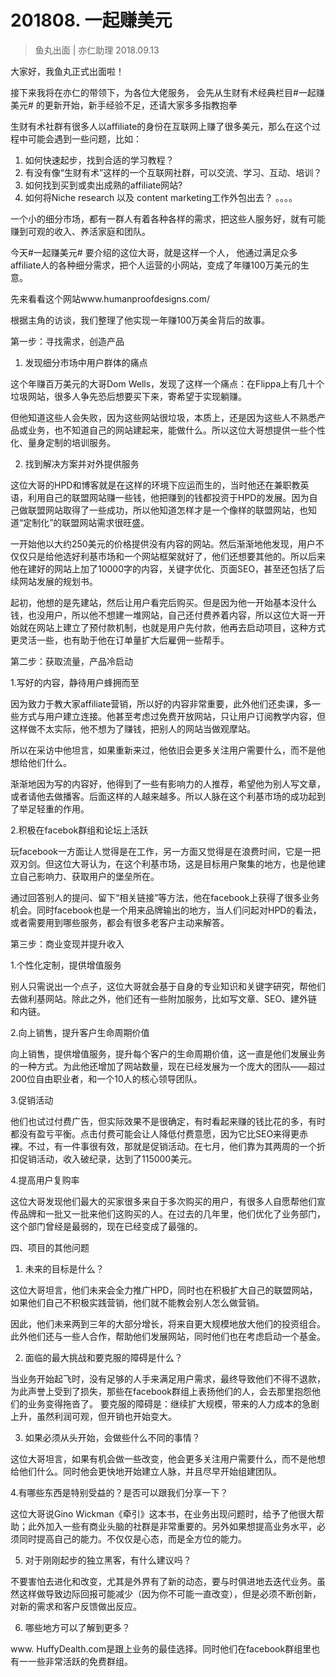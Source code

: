 # 201808. 一起赚美元
> 鱼丸出面 | 亦仁助理
2018.09.13

大家好，我鱼丸正式出面啦！ 

接下来我将在亦仁的带领下，为各位大佬服务， 会先从生财有术经典栏目#一起赚美元#  的更新开始，新手经验不足，还请大家多多指教抱拳

生财有术社群有很多人以affiliate的身份在互联网上赚了很多美元，那么在这个过程中可能会遇到一些问题，比如：

1. 如何快速起步，找到合适的学习教程？
2. 有没有像“生财有术”这样的一个互联网社群，可以交流、学习、互动、培训？
3. 如何找到买到或卖出成熟的affiliate网站?
4. 如何将Niche research 以及 content marketing工作外包出去？
。。。。

一个小的细分市场，都有一群人有着各种各样的需求，把这些人服务好，就有可能赚到可观的收入、养活家庭和团队。

今天#一起赚美元# 要介绍的这位大哥，就是这样一个人， 他通过满足众多affiliate人的各种细分需求，把个人运营的小网站，变成了年赚100万美元的生意。

先来看看这个网站www.humanproofdesigns.com/

根据主角的访谈，我们整理了他实现一年赚100万美金背后的故事。

第一步：寻找需求，创造产品

1. 发现细分市场中用户群体的痛点

这个年赚百万美元的大哥Dom Wells，发现了这样一个痛点：在Flippa上有几十个垃圾网站，很多人争先恐后想要买下来，寄希望于实现躺赚。

但他知道这些人会失败，因为这些网站很垃圾，本质上，还是因为这些人不熟悉产品或业务，也不知道自己的网站建起来，能做什么。所以这位大哥想提供一些个性化、量身定制的培训服务。

2. 找到解决方案并对外提供服务

这位大哥的HPD和博客就是在这样的环境下应运而生的，当时他还在兼职教英语，利用自己的联盟网站赚一些钱，他把赚到的钱都投资于HPD的发展。因为自己做联盟网站取得了一些成功，所以他知道怎样才是一个像样的联盟网站，也知道“定制化”的联盟网站需求很旺盛。

一开始他以大约250美元的价格提供没有内容的网站。然后渐渐地他发现，用户不仅仅只是给他选好利基市场和一个网站框架就好了，他们还想要其他的。所以后来他在建好的网站上加了10000字的内容，关键字优化、页面SEO，甚至还包括了后续网站发展的规划书。

起初，他想的是先建站，然后让用户看完后购买。但是因为他一开始基本没什么钱，也没用户，所以他不想建一堆网站，自己还付费养着内容，所以这位大哥一开始就在网站上建立了预付款机制，也就是用户先付款，他再去启动项目，这种方式更灵活一些，也有助于他在订单量扩大后雇佣一些帮手。

第二步：获取流量，产品冷启动

1.写好的内容，静待用户蜂拥而至

因为致力于教大家affiliate营销，所以好的内容非常重要，此外他们还卖课，多一些方式与用户建立连接。他甚至考虑过免费开放网站，只让用户订阅教学内容，但这样做不太实际，他不想为了赚钱，把别人的网站当做观摩站。

所以在采访中他坦言，如果重新来过，他依旧会更多关注用户需要什么，而不是他想给他们什么。

渐渐地因为写的内容好，他得到了一些有影响力的人推荐，希望他为别人写文章，或者请他去做播客。后面这样的人越来越多。所以人脉在这个利基市场的成功起到了举足轻重的作用。

2.积极在facebok群组和论坛上活跃

玩facebook一方面让人觉得是在工作，另一方面又觉得是在浪费时间，它是一把双刃剑。但这位大哥认为，在这个利基市场，这是目标用户聚集的地方，也是他建立自己影响力、获取用户的堡垒所在。

通过回答别人的提问、留下“相关链接”等方法，他在facebook上获得了很多业务机会。同时facebook也是一个用来品牌输出的地方，当人们问起对HPD的看法，或者需要用到哪些服务，都会有很多老客户主动来解答。

第三步：商业变现并提升收入

1.个性化定制，提供增值服务

别人只需说出一个点子，这位大哥就会基于自身的专业知识和关键字研究，帮他们去做利基网站。除此之外，他们还有一些附加服务，比如写文章、SEO、建外链和内链。

2.向上销售，提升客户生命周期价值

向上销售，提供增值服务，提升每个客户的生命周期价值，这一直是他们发展业务的一种方式。为此他还增加了网站数量，现在已经发展为一个庞大的团队——超过200位自由职业者，和一个10人的核心领导团队。

3.促销活动

他们也试过付费广告，但实际效果不是很确定，有时看起来赚的钱比花的多，有时都没有盈亏平衡。点击付费可能会让人降低付费意愿，因为它比SEO来得更赤裸。不过，有一件事很有效，那就是促销活动。在七月，他们靠为其两周的一个折扣促销活动，收入破纪录，达到了115000美元。

4.提高用户复购率

这位大哥发现他们最大的买家很多来自于多次购买的用户，有很多人自愿帮他们宣传品牌和一批又一批来他们这购买的人。在过去的几年里，他们优化了业务部门，这个部门曾经是最弱的，现在已经变成了最强的。

四、项目的其他问题

1. 未来的目标是什么？

这位大哥坦言，他们未来会全力推广HPD，同时也在积极扩大自己的联盟网站，如果他们自己不积极实践营销，他们就不能教会别人怎么做营销。

因此，他们未来两到三年的大部分增长，将来自更大规模地放大他们的投资组合。此外他们还与一些人合作，帮助他们发展网站，同时他们也在考虑启动一个基金。

2. 面临的最大挑战和要克服的障碍是什么？

当业务开始起飞时，没有足够的人手来满足用户需求，最终导致他们不得不退款，为此声誉上受到了损失，那些在facebook群组上表扬他们的人，会去那里抱怨他们的业务变得拖沓了。
要克服的障碍是：继续扩大规模，带来的人力成本的急剧上升，虽然利润可观，但开销也开始变大。

3. 如果必须从头开始，会做些什么不同的事情？

这位大哥坦言，如果有机会做一些改变，他会更多关注用户需要什么，而不是他想给他们什么。同时他会更快地开始建立人脉，并且尽早开始组建团队。

4.有哪些东西是特别受益的？是否可以跟我们分享一下？

这位大哥说Gino Wickman《牵引》这本书，在业务出现问题时，给予了他很大帮助；此外加入一些有商业头脑的社群是非常重要的。另外如果想提高业务水平，必须同时提高自己的能力。不仅仅是心态，而是全方位的能力。

5. 对于刚刚起步的独立黑客，有什么建议吗？

不要害怕去进化和改变，尤其是外界有了新的动态，要与时俱进地去迭代业务。虽然这样做导致边际回报可能减少（因为你不可能一直改变），但是必须不断创新，对新的需求和客户反馈做出反应。

6. 哪些地方可以了解到更多？

www. HuffyDealth.com是跟上业务的最佳选择。同时他们在facebook群组里也有一一些非常活跃的免费群组。